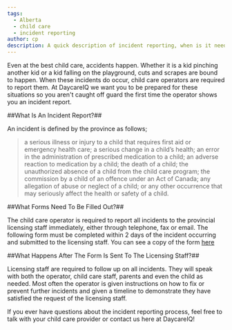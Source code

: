 ```yaml
---
tags:
  - Alberta
  - child care
  - incident reporting
author: cp
description: A quick description of incident reporting, when is it needed, who is responsible, and what forms are required?
---
```

Even at the best child care, accidents happen.  Whether it is a kid pinching another kid or a kid falling on the playground, cuts and scrapes are bound to happen.  When these incidents do occur, child care operators are required to report them.  At DaycareIQ we want you to be prepared for these situations so you aren't caught off guard the first time the operator shows you an incident report.

##What Is An Incident Report?##

An incident is defined by the province as follows;  
>a serious illness or injury to a child that requires first aid or emergency health care; a serious change in a child’s health; an error in the administration of prescribed medication to a child; an adverse reaction to medication by a child; the death of a child; the unauthorized absence of a child from the child care program; the commission by a child of an offence under an Act of Canada; any allegation of abuse or neglect of a child; or any other occurrence that may seriously affect the health or safety of a child. 

##What Forms Need To Be Filled Out?##

The child care operator is required to report all incidents to the provincial licensing staff immediately, either through telephone, fax or email.  The following form must be completed within 2 days of the incident occurring and submitted to the licensing staff.  You can see a copy of the form [here](http://humanservices.alberta.ca/documents/CDEV4029.pdf)

##What Happens After The Form Is Sent To The Licensing Staff?##

Licensing staff are required to follow up on all incidents.  They will speak with both the operator, child care staff, parents and even the child as needed.  Most often the operator is given instructions on how to fix or prevent further incidents and given a timeline to demonstrate they have satisfied the request of the licensing staff.

If you ever have questions about the incident reporting process, feel free to talk with your child care provider or contact us here at DaycareIQ!
